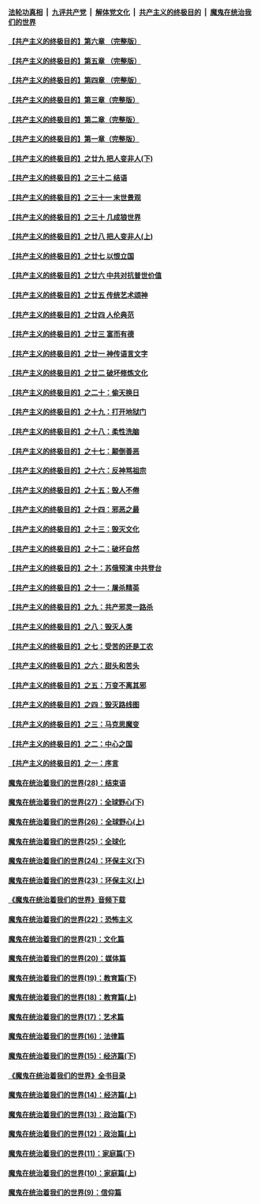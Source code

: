 ####  [法轮功真相](../../../../basic/blob/master/README.md?t=05251801) &nbsp;|&nbsp; [九评共产党](../../../../9ping.md/blob/master/README.md?t=05251801) &nbsp;|&nbsp; [解体党文化](../../../../jtdwh.md/blob/master/README.md?t=05251801)  &nbsp;|&nbsp; [共产主义的终极目的](../../../../gczydzjmd.md/blob/master/README.md?t=05251801) &nbsp;|&nbsp; [魔鬼在统治我们的世界](../../../../mgztzwmdsj.md/blob/master/README.md?t=05251801) 

#### [【共产主义的终极目的】第六章 （完整版）](../pages/nsc422/n11428913.md?t=05251801) 

#### [【共产主义的终极目的】第五章 （完整版）](../pages/nsc422/n11428912.md?t=05251801) 

#### [【共产主义的终极目的】第四章 （完整版）](../pages/nsc422/n11428907.md?t=05251801) 

#### [【共产主义的终极目的】第三章（完整版）](../pages/nsc422/n11428848.md?t=05251801) 

#### [【共产主义的终极目的】第二章（完整版）](../pages/nsc422/n11428831.md?t=05251801) 

#### [【共产主义的终极目的】第一章（完整版）](../pages/nsc422/n11417651.md?t=05251801) 

#### [【共产主义的终极目的】之廿九 把人变非人(下)](../pages/nsc422/n11344140.md?t=05251801) 

#### [【共产主义的终极目的】之三十二 结语](../pages/nsc422/n11360535.md?t=05251801) 

#### [【共产主义的终极目的】之三十一 末世景观](../pages/nsc422/n11351129.md?t=05251801) 

#### [【共产主义的终极目的】之三十 几成狼世界](../pages/nsc422/n11348280.md?t=05251801) 

#### [【共产主义的终极目的】之廿八 把人变非人(上)](../pages/nsc422/n11340492.md?t=05251801) 

#### [【共产主义的终极目的】之廿七 以恨立国](../pages/nsc422/n11336944.md?t=05251801) 

#### [【共产主义的终极目的】之廿六 中共对抗普世价值](../pages/nsc422/n11324785.md?t=05251801) 

#### [【共产主义的终极目的】之廿五 传统艺术颂神](../pages/nsc422/n11296396.md?t=05251801) 

#### [【共产主义的终极目的】之廿四 人伦典范](../pages/nsc422/n11296397.md?t=05251801) 

#### [【共产主义的终极目的】之廿三 富而有德](../pages/nsc422/n11283598.md?t=05251801) 

#### [【共产主义的终极目的】之廿一 神传语言文字](../pages/nsc422/n11263265.md?t=05251801) 

#### [【共产主义的终极目的】之廿二 破坏修炼文化](../pages/nsc422/n11245728.md?t=05251801) 

#### [【共产主义的终极目的】之二十：偷天换日](../pages/nsc422/n11238846.md?t=05251801) 

#### [【共产主义的终极目的】之十九：打开地狱门](../pages/nsc422/n11206376.md?t=05251801) 

#### [【共产主义的终极目的】之十八：柔性洗脑](../pages/nsc422/n11199994.md?t=05251801) 

#### [【共产主义的终极目的】之十七：颠倒善恶](../pages/nsc422/n11179782.md?t=05251801) 

#### [【共产主义的终极目的】之十六：反神骂祖宗](../pages/nsc422/n11166798.md?t=05251801) 

#### [【共产主义的终极目的】之十五：毁人不倦](../pages/nsc422/n11166792.md?t=05251801) 

#### [【共产主义的终极目的】之十四：邪恶之最](../pages/nsc422/n11150249.md?t=05251801) 

#### [【共产主义的终极目的】之十三：毁灭文化](../pages/nsc422/n11135227.md?t=05251801) 

#### [【共产主义的终极目的】之十二：破坏自然](../pages/nsc422/n11135214.md?t=05251801) 

#### [【共产主义的终极目的】之十：苏俄预演 中共登台](../pages/nsc422/n11118424.md?t=05251801) 

#### [【共产主义的终极目的】之十一：屠杀精英](../pages/nsc422/n11118442.md?t=05251801) 

#### [【共产主义的终极目的】之九：共产邪灵一路杀](../pages/nsc422/n11114139.md?t=05251801) 

#### [【共产主义的终极目的】之八：毁灭人类](../pages/nsc422/n11108503.md?t=05251801) 

#### [【共产主义的终极目的】之七：受苦的还是工农](../pages/nsc422/n11101809.md?t=05251801) 

#### [【共产主义的终极目的】之六：甜头和苦头](../pages/nsc422/n11096971.md?t=05251801) 

#### [【共产主义的终极目的】之五：万变不离其邪](../pages/nsc422/n11091285.md?t=05251801) 

#### [【共产主义的终极目的】之四：毁灭路线图](../pages/nsc422/n11086284.md?t=05251801) 

#### [【共产主义的终极目的】之三：马克思魔变](../pages/nsc422/n11061941.md?t=05251801) 

#### [【共产主义的终极目的】之二：中心之国](../pages/nsc422/n11047728.md?t=05251801) 

#### [【共产主义的终极目的】之一：序言](../pages/nsc422/n11086077.md?t=05251801) 

#### [魔鬼在统治着我们的世界(28)：结束语](../pages/nsc422/n10936246.md?t=05251801) 

#### [魔鬼在统治着我们的世界(27)：全球野心(下)](../pages/nsc422/n10928319.md?t=05251801) 

#### [魔鬼在统治着我们的世界(26)：全球野心(上)](../pages/nsc422/n10900318.md?t=05251801) 

#### [魔鬼在统治着我们的世界(25)：全球化](../pages/nsc422/n10788205.md?t=05251801) 

#### [魔鬼在统治着我们的世界(24)：环保主义(下)](../pages/nsc422/n10695307.md?t=05251801) 

#### [魔鬼在统治着我们的世界(23)：环保主义(上)](../pages/nsc422/n10688613.md?t=05251801) 

#### [《魔鬼在统治着我们的世界》音频下载](../pages/nsc422/n10635553.md?t=05251801) 

#### [魔鬼在统治着我们的世界(22)：恐怖主义](../pages/nsc422/n10614727.md?t=05251801) 

#### [魔鬼在统治着我们的世界(21)：文化篇](../pages/nsc422/n10597706.md?t=05251801) 

#### [魔鬼在统治着我们的世界(20)：媒体篇](../pages/nsc422/n10586579.md?t=05251801) 

#### [魔鬼在统治着我们的世界(19)：教育篇(下)](../pages/nsc422/n10564808.md?t=05251801) 

#### [魔鬼在统治着我们的世界(18)：教育篇(上)](../pages/nsc422/n10526970.md?t=05251801) 

#### [魔鬼在统治着我们的世界(17)：艺术篇](../pages/nsc422/n10499093.md?t=05251801) 

#### [魔鬼在统治着我们的世界(16)：法律篇](../pages/nsc422/n10485969.md?t=05251801) 

#### [魔鬼在统治着我们的世界(15)：经济篇(下)](../pages/nsc422/n10469975.md?t=05251801) 

#### [《魔鬼在统治着我们的世界》全书目录](../pages/nsc422/n10464261.md?t=05251801) 

#### [魔鬼在统治着我们的世界(14)：经济篇(上)](../pages/nsc422/n10457370.md?t=05251801) 

#### [魔鬼在统治着我们的世界(13)：政治篇(下)](../pages/nsc422/n10448270.md?t=05251801) 

#### [魔鬼在统治着我们的世界(12)：政治篇(上)](../pages/nsc422/n10444576.md?t=05251801) 

#### [魔鬼在统治着我们的世界(11)：家庭篇(下)](../pages/nsc422/n10440961.md?t=05251801) 

#### [魔鬼在统治着我们的世界(10)：家庭篇(上)](../pages/nsc422/n10435448.md?t=05251801) 

#### [魔鬼在统治着我们的世界(9)：信仰篇](../pages/nsc422/n10432159.md?t=05251801) 

